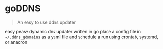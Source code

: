 # goDDNS

> An easy to use ddns updater

easy peasy dynamic dns updater written in go
place a config file in `~/.ddns_gdomains` as a yaml file and schedule a run using crontab, systemd, or anacron
